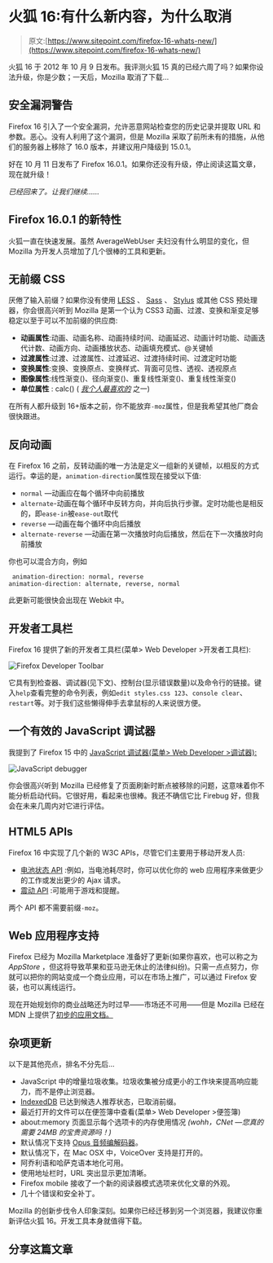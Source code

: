 # 火狐 16:有什么新内容，为什么取消

> 原文:[https://www.sitepoint.com/firefox-16-whats-new/](https://www.sitepoint.com/firefox-16-whats-new/)

火狐 16 于 2012 年 10 月 9 日发布。我评测火狐 15 真的已经六周了吗？如果你设法升级，你是少数；一天后，Mozilla 取消了下载…

## 安全漏洞警告

Firefox 16 引入了一个安全漏洞，允许恶意网站检查您的历史记录并提取 URL 和参数。恶心。没有人利用了这个漏洞，但是 Mozilla 采取了前所未有的措施，从他们的服务器上移除了 16.0 版本，并建议用户降级到 15.0.1。

好在 10 月 11 日发布了 Firefox 16.0.1。如果你还没有升级，停止阅读这篇文章，现在就升级！

*已经回来了。让我们继续……*

## Firefox 16.0.1 的新特性

火狐一直在快速发展。虽然 AverageWebUser 夫妇没有什么明显的变化，但 Mozilla 为开发人员增加了几个很棒的工具和更新。

## 无前缀 CSS

厌倦了输入前缀？如果你没有使用 [LESS](http://lesscss.org/) 、 [Sass](http://sass-lang.com/) 、 [Stylus](http://learnboost.github.com/stylus/) 或其他 CSS 预处理器，你会很高兴听到 Mozilla 是第一个认为 CSS3 动画、过渡、变换和渐变足够稳定以至于可以不加前缀的供应商:

*   **动画属性**:动画、动画名称、动画持续时间、动画延迟、动画计时功能、动画迭代计数、动画方向、动画播放状态、动画填充模式、@关键帧
*   **过渡属性**:过渡、过渡属性、过渡延迟、过渡持续时间、过渡定时功能
*   **变换属性**:变换、变换原点、变换样式、背面可见性、透视、透视原点
*   **图像属性**:线性渐变()、径向渐变()、重复线性渐变()、重复线性渐变()
*   **单位属性** : calc() ( [*我个人最喜欢的*](https://www.sitepoint.com/css3-calc-function/) 之一)

在所有人都升级到 16+版本之前，你不能放弃`-moz`属性，但是我希望其他厂商会很快跟进。

## 反向动画

在 Firefox 16 之前，反转动画的唯一方法是定义一组新的关键帧，以相反的方式运行。幸运的是，`animation-direction`属性现在接受以下值:

*   `normal` —动画应在每个循环中向前播放
*   `alternate`-动画在每个循环中反转方向，并向后执行步骤。定时功能也是相反的，即`ease-in`被`ease-out`取代
*   `reverse` —动画在每个循环中向后播放
*   `alternate-reverse` —动画在第一次播放时向后播放，然后在下一次播放时向前播放

你也可以混合方向，例如

```
 animation-direction: normal, reverse
animation-direction: alternate, reverse, normal 
```

此更新可能很快会出现在 Webkit 中。

## 开发者工具栏

Firefox 16 提供了新的开发者工具栏(菜单> Web Developer >开发者工具栏):

![Firefox Developer Toolbar](../Images/139d5d70cb719d560be31e99783a355a.png)

它具有到检查器、调试器(见下文)、控制台(显示错误数量)以及命令行的链接。键入`help`查看完整的命令列表，例如`edit styles.css 123`、`console clear`、`restart`等。对于我们这些懒得伸手去拿鼠标的人来说很方便。

## 一个有效的 JavaScript 调试器

我提到了 Firefox 15 中的 [JavaScript 调试器(菜单> Web Developer >调试器):](https://www.sitepoint.com/firefox-15-whats-new/)

![JavaScript debugger](../Images/c0537439af778cad8ce299c33c5877ca.png)

你会很高兴听到 Mozilla 已经修复了页面刷新时断点被移除的问题，这意味着你不能分析启动代码。它很好用，看起来也很棒。我还不确信它比 Firebug 好，但我会在未来几周内对它进行评估。

## HTML5 APIs

Firefox 16 中实现了几个新的 W3C APIs，尽管它们主要用于移动开发人员:

*   [电池状态 API](https://www.w3.org/TR/battery-status/) :例如，当电池耗尽时，你可以优化你的 web 应用程序来做更少的工作或发出更少的 Ajax 请求。
*   [震动 API](https://www.w3.org/TR/vibration/) :可能用于游戏和提醒。

两个 API 都不需要前缀`-moz`。

## Web 应用程序支持

Firefox 已经为 Mozilla Marketplace 准备好了更新(如果你喜欢，也可以称之为 *AppStore* ，但这将导致苹果和亚马逊无休止的法律纠纷)。只需一点点努力，你就可以把你的网站变成一个商业应用，可以在市场上推广，可以通过 Firefox 安装，也可以离线运行。

现在开始规划你的商业战略还为时过早——市场还不可用——但是 Mozilla 已经在 MDN 上提供了[初步的应用文档。](https://developer.mozilla.org/en-US/docs/Apps)

## 杂项更新

以下是其他亮点，排名不分先后…

*   JavaScript 中的增量垃圾收集。垃圾收集被分成更小的工作块来提高响应能力，而不是停止浏览器。
*   [IndexedDB](https://developer.mozilla.org/en-US/docs/IndexedDB) 已达到候选人推荐状态，已取消前缀。
*   最近打开的文件可以在便签簿中查看(菜单> Web Developer >便签簿)
*   about:memory 页面显示每个选项卡的内存使用情况 *(wohh，CNet —您真的需要 24MB 的宝贵资源吗！)*
*   默认情况下支持 [Opus 音频编解码器](http://www.opus-codec.org/)。
*   默认情况下，在 Mac OSX 中，VoiceOver 支持是打开的。
*   阿乔利语和哈萨克语本地化可用。
*   使用地址栏时，URL 突出显示更加清晰。
*   Firefox mobile 接收了一个新的阅读器模式选项来优化文章的外观。
*   几十个错误和安全补丁。

Mozilla 的创新步伐令人印象深刻。如果你已经迁移到另一个浏览器，我建议你重新评估火狐 16。开发工具本身就值得下载。

## 分享这篇文章